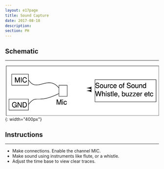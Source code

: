 ```yaml
---
layout: e17page
title: Sound Capture
date: 2017-08-18
description: 
section: PH
---
```


## Schematic
___

![](images/schematics/sound-capture.png){: width="400px"}

## Instructions
___
- Make connections. Enable the channel MIC.
- Make sound using instruments like flute, or a whistle.
- Adjust the time base to view clear traces.
